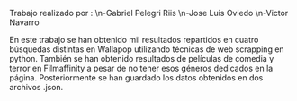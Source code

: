 Trabajo realizado por :
\n-Gabriel Pelegri Riis
\n-Jose Luis Oviedo
\n-Victor Navarro

En este trabajo se han obtenido mil resultados repartidos en cuatro búsquedas distintas en Wallapop utilizando técnicas de web scrapping en python.
También se han obtenido resultados de películas de comedia y terror en Filmaffinity a pesar de no tener esos géneros dedicados en la página.
Posteriormente se han guardado los datos obtenidos en dos archivos .json.
